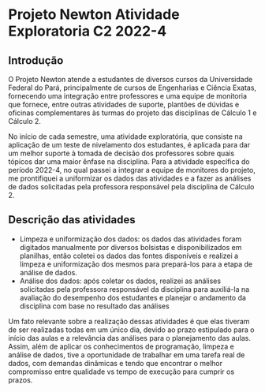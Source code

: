 # Projeto Newton Atividade Exploratoria C2 2022-4

## Introdução

O Projeto Newton atende a estudantes de diversos cursos da Universidade Federal do Pará, principalmente de cursos de Engenharias e Ciência Exatas, fornecendo uma 
integração entre professores e uma equipe de monitoria que fornece, entre outras atividades de suporte, plantões de dúvidas e oficinas complementares às turmas do projeto
das disciplinas de Cálculo 1 e Cálculo 2.

No início de cada semestre, uma atividade exploratória, que consiste na aplicação de um teste de nivelamento dos estudantes, é aplicada para dar um melhor suporte à 
tomada de decisão dos professores sobre quais tópicos dar uma maior ênfase na disciplina. Para a atividade específica do período 2022-4, no qual passei a integrar a 
equipe de monitores do projeto, me prontifiquei a uniformizar os dados das atividades e a fazer as análises de dados solicitadas pela professora responsável pela
disciplina de Cálculo 2.

## Descrição das atividades
    
- Limpeza e uniformização dos dados: os dados das atividades foram digitados manualmente por diversos bolsistas e disponibilizados em planilhas, então coletei os
dados das fontes disponíveis e realizei a limpeza e uniformização dos mesmos para prepará-los para a etapa de análise de dados.
- Análise dos dados: após coletar os dados, realizei as análises solicitadas pela professora responsável da disciplina para auxiliá-la na avaliação do desempenho dos
estudantes e planejar o andamento da disciplina com base no resultado das análises

Um fato relevante sobre a realização dessas atividades é que elas tiveram de ser realizadas todas em um único dia, devido ao prazo estipulado para o início das aulas 
e a relevância das análises para o planejamento das aulas. Assim, além de aplicar os conhecimentos de programação, limpeza e análise de dados, tive a oportunidade de 
trabalhar em uma tarefa real de dados, com demandas dinâmicas e tendo que encontrar o melhor compromisso entre qualidade vs tempo de execução para cumprir os prazos.
